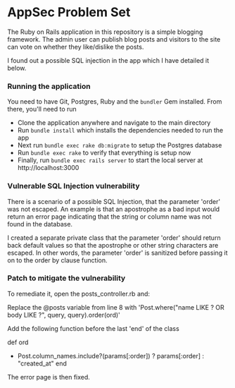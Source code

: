# AppSec Problem Set

The Ruby on Rails application in this repository is a simple blogging framework. The admin user can publish blog posts and visitors to the site can vote on whether they like/dislike the posts.

I found out a possible SQL injection in the app which I have detailed it below.

### Running the application

You need to have Git, Postgres, Ruby and the `bundler` Gem installed. From there, you'll need to run

*  Clone the application anywhere and navigate to the main directory
*  Run `bundle install` which installs the dependencies needed to run the app
*  Next run `bundle exec rake db:migrate` to setup the Postgres database
*  Run `bundle exec rake` to verify that everything is setup now
*  Finally, run `bundle exec rails server` to start the local server at http://localhost:3000


### Vulnerable SQL Injection vulnerability

There is a scenario of a possible SQL Injection, that the parameter 'order' was not escaped. An example is that an apostrophe as a bad input would return an error page indicating that the string or column name was not found in the database.

I created a separate private class that the parameter 'order' should return back default values so that the apostrophe or other string characters are escaped. In other words, the parameter 'order' is sanitized before passing it on to the order by clause function.

### Patch to mitigate the vulnerability

To remediate it, open the posts_controller.rb and:

Replace the @posts variable from line 8 with 'Post.where("name LIKE ? OR body LIKE ?", query, query).order(ord)'

Add the following function before the last 'end' of the class

def ord
 +    Post.column_names.include?(params[:order]) ? params[:order] : "created_at"
 end
 
The error page is then fixed.
